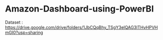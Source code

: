 # Amazon-Dashboard-using-PowerBI
Dataset : https://drive.google.com/drive/folders/1JbCQqBhy_TSgY3elQAG3lTHvHPVHmGI0?usp=sharing
